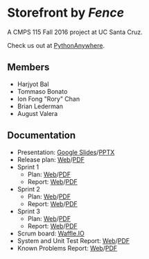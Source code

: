 
# Storefront by *Fence*
A CMPS 115 Fall 2016 project at UC Santa Cruz.

Check us out at [PythonAnywhere](https://fence.pythonanywhere.com).

## Members
* Harjyot Bal
* Tommaso Bonato
* Ion Fong "Rory" Chan
* Brian Lederman
* August Valera

## Documentation
* Presentation: [Google Slides](https://docs.google.com/presentation/d/12FC7L3qjBPTURlRjZnUYxmHMhlFeNLSTxkpVp7d3uiE)/[PPTX](docs/Presentation.pptx)
* Release plan: [Web](docs/ReleasePlan.md)/[PDF](https://gitprint.com/Fence-UCSC/Storefront/blob/master/docs/ReleasePlan.md)
* Sprint 1
  * Plan: [Web](docs/Sprint1/Sprint1Plan.md)/[PDF](https://gitprint.com/Fence-UCSC/Storefront/blob/master/docs/Sprint1/Sprint1Plan.md)
  * Report: [Web](docs/Sprint1/Sprint1Report.md)/[PDF](https://gitprint.com/Fence-UCSC/Storefront/blob/master/docs/Sprint1/Sprint1Report.md)
* Sprint 2
  * Plan: [Web](docs/Sprint2/Sprint2Plan.md)/[PDF](https://gitprint.com/Fence-UCSC/Storefront/blob/master/docs/Sprint2/Sprint2Plan.md)
  * Report: [Web](docs/Sprint2/Sprint2Report.md)/[PDF](https://gitprint.com/Fence-UCSC/Storefront/blob/master/docs/Sprint2/Sprint2Report.md)
* Sprint 3
  * Plan: [Web](docs/Sprint3/Sprint3Plan.md)/[PDF](https://gitprint.com/Fence-UCSC/Storefront/blob/master/docs/Sprint3/Sprint3Plan.md)
  * Report: [Web](docs/Sprint3/Sprint3Report.md)/[PDF](https://gitprint.com/Fence-UCSC/Storefront/blob/master/docs/Sprint3/Sprint3Report.md)
* Scrum board: [Waffle.IO](https://waffle.io/Fence-UCSC/Storefront)
* System and Unit Test Report: [Web](docs/SysUnitTestReport.md)/[PDF](https://gitprint.com/Fence-UCSC/Storefront/blob/master/docs/SysUnitTestReport.md)
* Known Problems Report: [Web](docs/KnownProbReport.md)/[PDF](https://gitprint.com/Fence-UCSC/Storefront/blob/master/docs/KnownProbReport.md)

